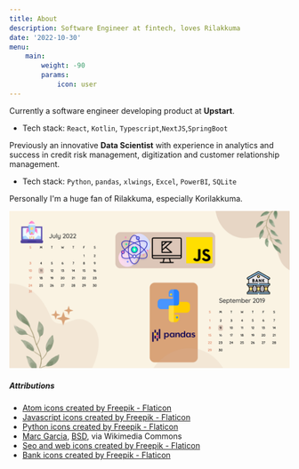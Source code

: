 ```yaml
---
title: About
description: Software Engineer at fintech, loves Rilakkuma
date: '2022-10-30'
menu:
    main: 
        weight: -90
        params:
            icon: user
---
```


Currently a software engineer developing product at **Upstart**.

- Tech stack: `React`, `Kotlin`, `Typescript`,`NextJS`,`SpringBoot`

Previously an innovative **Data Scientist** with experience in analytics and success in credit risk management, digitization and customer relationship management.

- Tech stack: `Python`, `pandas`, `xlwings`, `Excel`, `PowerBI`, `SQLite`

Personally I'm a huge fan of Rilakkuma, especially Korilakkuma.

![](wallpaper.png)

##### Attributions

- <a href="https://www.flaticon.com/free-icons/atom" title="atom icons">Atom icons created by Freepik - Flaticon</a>
- <a href="https://www.flaticon.com/free-icons/javascript" title="javascript icons">Javascript icons created by Freepik - Flaticon</a>
- <a href="https://www.flaticon.com/free-icons/python" title="python icons">Python icons created by Freepik - Flaticon</a>
- <a href="https://commons.wikimedia.org/wiki/File:Pandas_logo.svg">Marc Garcia</a>, <a href="http://opensource.org/licenses/bsd-license.php">BSD</a>, via Wikimedia Commons
- <a href="https://www.flaticon.com/free-icons/seo-and-web" title="seo and web icons">Seo and web icons created by Freepik - Flaticon</a>
- <a href="https://www.flaticon.com/free-icons/bank" title="bank icons">Bank icons created by Freepik - Flaticon</a>
